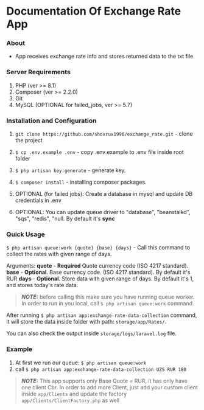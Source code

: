 # Documentation Of Exchange Rate App

### About

-   App receives exchange rate info and stores returned data to the txt file.

### Server Requirements

1. PHP (ver >= 8.1)
2. Composer (ver >= 2.2.0)
3. Git
4. MySQL (OPTIONAL for failed_jobs, ver >= 5.7)

### Installation and Configuration

1. `git clone https://github.com/shoxrux1996/exchange_rate.git` - clone the project

2. `$ cp .env.example .env` - copy .env.example to .env file inside root folder

3. `$ php artisan key:generate` - generate key.

4. `$ composer install` - installing composer packages.

5. OPTIONAL (for failed jobs): Create a database in mysql and update DB credentials in .env

6. OPTIONAL: You can update queue driver to "database", "beanstalkd", "sqs", "redis", "null. By default it's **sync**

### Quick Usage

`$ php artisan queue:work {quote} {base} {days}` - Call this command to collect the rates with given range of days.

Arguments:
**quote** - **Required** Quote currency code (ISO 4217 standard).
**base** - **Optional**. Base currency code. (ISO 4217 standard). By default it's RUR
**days** - **Optional**. Store data with given range of days. By default it's 1, and stores today's rate data.

> **_NOTE:_** before calling this make sure you have running queue worker. In order to run in you local, call `$ php artisan queue:work` command.

After running `$ php artisan app:exchange-rate-data-collection` command, it will store the data inside folder with path: `storage/app/Rates/`.

You can also check the output inside `storage/logs/laravel.log` file.

### Example

1. At first we run our queue: `$ php artisan queue:work`
2. call `$ php artisan app:exchange-rate-data-collection UZS RUR 180`

> **_NOTE:_** This app supports only Base Quote = RUR, it has only have one client Cbr. In order to add more Client, just add your custom client inside `app/Clients` and update the factory `app/Clients/ClientFactory.php` as well
